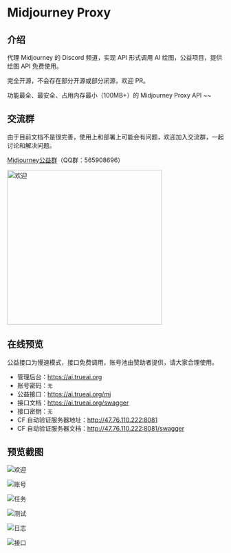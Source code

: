# Midjourney Proxy <!-- {docsify-ignore-all} -->

## 介绍

代理 Midjourney 的 Discord 频道，实现 API 形式调用 AI 绘图，公益项目，提供绘图 API 免费使用。

完全开源，不会存在部分开源或部分闭源，欢迎 PR。

功能最全、最安全、占用内存最小（100MB+）的 Midjourney Proxy API ~~

## 交流群

由于目前文档不是很完善，使用上和部署上可能会有问题，欢迎加入交流群，一起讨论和解决问题。

[Midjourney公益群](https://qm.qq.com/q/k88clCkyMS)（QQ群：565908696）

<img src="https://raw.githubusercontent.com/trueai-org/midjourney-proxy/main/docs/screenshots/565908696.png" alt="欢迎" width="360"/>

## 在线预览

公益接口为慢速模式，接口免费调用，账号池由赞助者提供，请大家合理使用。

- 管理后台：<https://ai.trueai.org>
- 账号密码：`无`
- 公益接口：<https://ai.trueai.org/mj>
- 接口文档：<https://ai.trueai.org/swagger>
- 接口密钥：`无`
- CF 自动验证服务器地址：<http://47.76.110.222:8081>
- CF 自动验证服务器文档：<http://47.76.110.222:8081/swagger>

## 预览截图

![欢迎](https://raw.githubusercontent.com/trueai-org/midjourney-proxy/main/docs/screenshots/ui1.png)

![账号](https://raw.githubusercontent.com/trueai-org/midjourney-proxy/main/docs/screenshots/ui2.png)

![任务](https://raw.githubusercontent.com/trueai-org/midjourney-proxy/main/docs/screenshots/ui3.png)

![测试](https://raw.githubusercontent.com/trueai-org/midjourney-proxy/main/docs/screenshots/ui4.png)

![日志](https://raw.githubusercontent.com/trueai-org/midjourney-proxy/main/docs/screenshots/ui5.png)

![接口](https://raw.githubusercontent.com/trueai-org/midjourney-proxy/main/docs/screenshots/uiswagger.png)